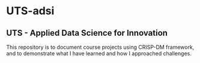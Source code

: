 # UTS-adsi

## UTS - Applied Data Science for Innovation

This repository is to document course projects using CRISP-DM framework, and to demonstrate what I have learned and how I approached challenges.


